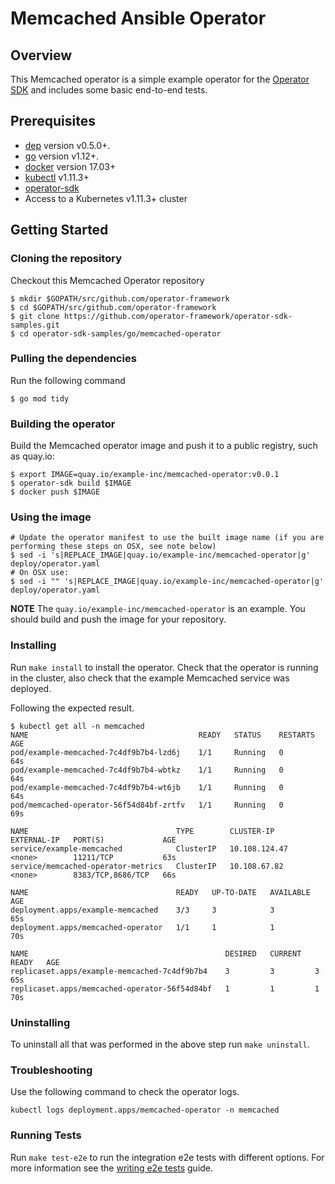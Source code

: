 # Memcached Ansible Operator

## Overview

This Memcached operator is a simple example operator for the [Operator SDK][operator_sdk] and includes some basic end-to-end tests.

## Prerequisites

- [dep][dep_tool] version v0.5.0+.
- [go][go_tool] version v1.12+.
- [docker][docker_tool] version 17.03+
- [kubectl][kubectl_tool] v1.11.3+
- [operator-sdk][operator_install]
- Access to a Kubernetes v1.11.3+ cluster

## Getting Started

### Cloning the repository

Checkout this Memcached Operator repository

```
$ mkdir $GOPATH/src/github.com/operator-framework
$ cd $GOPATH/src/github.com/operator-framework
$ git clone https://github.com/operator-framework/operator-sdk-samples.git
$ cd operator-sdk-samples/go/memcached-operator
```
### Pulling the dependencies

Run the following command

```
$ go mod tidy
```

### Building the operator

Build the Memcached operator image and push it to a public registry, such as quay.io:

```
$ export IMAGE=quay.io/example-inc/memcached-operator:v0.0.1
$ operator-sdk build $IMAGE
$ docker push $IMAGE
```

### Using the image

```
# Update the operator manifest to use the built image name (if you are performing these steps on OSX, see note below)
$ sed -i 's|REPLACE_IMAGE|quay.io/example-inc/memcached-operator|g' deploy/operator.yaml
# On OSX use:
$ sed -i "" 's|REPLACE_IMAGE|quay.io/example-inc/memcached-operator|g' deploy/operator.yaml
```

**NOTE** The `quay.io/example-inc/memcached-operator` is an example. You should build and push the image for your repository.

### Installing

Run `make install` to install the operator. Check that the operator is running in the cluster, also check that the example Memcached service was deployed.

Following the expected result.

```shell
$ kubectl get all -n memcached 
NAME                                      READY   STATUS    RESTARTS   AGE
pod/example-memcached-7c4df9b7b4-lzd6j    1/1     Running   0          64s
pod/example-memcached-7c4df9b7b4-wbtkz    1/1     Running   0          64s
pod/example-memcached-7c4df9b7b4-wt6jb    1/1     Running   0          64s
pod/memcached-operator-56f54d84bf-zrtfv   1/1     Running   0          69s

NAME                                 TYPE        CLUSTER-IP      EXTERNAL-IP   PORT(S)             AGE
service/example-memcached            ClusterIP   10.108.124.47   <none>        11211/TCP           63s
service/memcached-operator-metrics   ClusterIP   10.108.67.82    <none>        8383/TCP,8686/TCP   66s

NAME                                 READY   UP-TO-DATE   AVAILABLE   AGE
deployment.apps/example-memcached    3/3     3            3           65s
deployment.apps/memcached-operator   1/1     1            1           70s

NAME                                            DESIRED   CURRENT   READY   AGE
replicaset.apps/example-memcached-7c4df9b7b4    3         3         3       65s
replicaset.apps/memcached-operator-56f54d84bf   1         1         1       70s
```

### Uninstalling

To uninstall all that was performed in the above step run `make uninstall`.

### Troubleshooting

Use the following command to check the operator logs.

```shell
kubectl logs deployment.apps/memcached-operator -n memcached
```

### Running Tests

Run `make test-e2e` to run the integration e2e tests with different options. For
more information see the [writing e2e tests](https://github.com/operator-framework/operator-sdk/blob/master/doc/test-framework/writing-e2e-tests.md) guide.

[dep_tool]: https://golang.github.io/dep/docs/installation.html
[go_tool]: https://golang.org/dl/
[kubectl_tool]: https://kubernetes.io/docs/tasks/tools/install-kubectl/
[docker_tool]: https://docs.docker.com/install/
[operator_sdk]: https://github.com/operator-framework/operator-sdk
[operator_install]: https://github.com/operator-framework/operator-sdk/blob/master/doc/user/install-operator-sdk.md
